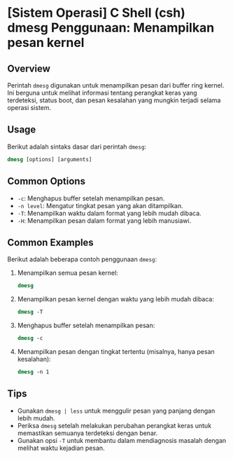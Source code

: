 # [Sistem Operasi] C Shell (csh) dmesg Penggunaan: Menampilkan pesan kernel

## Overview
Perintah `dmesg` digunakan untuk menampilkan pesan dari buffer ring kernel. Ini berguna untuk melihat informasi tentang perangkat keras yang terdeteksi, status boot, dan pesan kesalahan yang mungkin terjadi selama operasi sistem.

## Usage
Berikut adalah sintaks dasar dari perintah `dmesg`:

```csh
dmesg [options] [arguments]
```

## Common Options
- `-c`: Menghapus buffer setelah menampilkan pesan.
- `-n level`: Mengatur tingkat pesan yang akan ditampilkan.
- `-T`: Menampilkan waktu dalam format yang lebih mudah dibaca.
- `-H`: Menampilkan pesan dalam format yang lebih manusiawi.

## Common Examples
Berikut adalah beberapa contoh penggunaan `dmesg`:

1. Menampilkan semua pesan kernel:
   ```csh
   dmesg
   ```

2. Menampilkan pesan kernel dengan waktu yang lebih mudah dibaca:
   ```csh
   dmesg -T
   ```

3. Menghapus buffer setelah menampilkan pesan:
   ```csh
   dmesg -c
   ```

4. Menampilkan pesan dengan tingkat tertentu (misalnya, hanya pesan kesalahan):
   ```csh
   dmesg -n 1
   ```

## Tips
- Gunakan `dmesg | less` untuk menggulir pesan yang panjang dengan lebih mudah.
- Periksa `dmesg` setelah melakukan perubahan perangkat keras untuk memastikan semuanya terdeteksi dengan benar.
- Gunakan opsi `-T` untuk membantu dalam mendiagnosis masalah dengan melihat waktu kejadian pesan.